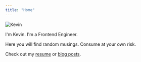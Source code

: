 ```yaml
---
title: "Home"
---
```


<img src="/img/kevin.jpg" title="Kevin" alt="Kevin" class="img img--left" />

I'm Kevin. I'm a Frontend Engineer.

Here you will find random musings. Consume at your own risk.

Check out my [resume](/resume/) or [blog posts](/posts/).

